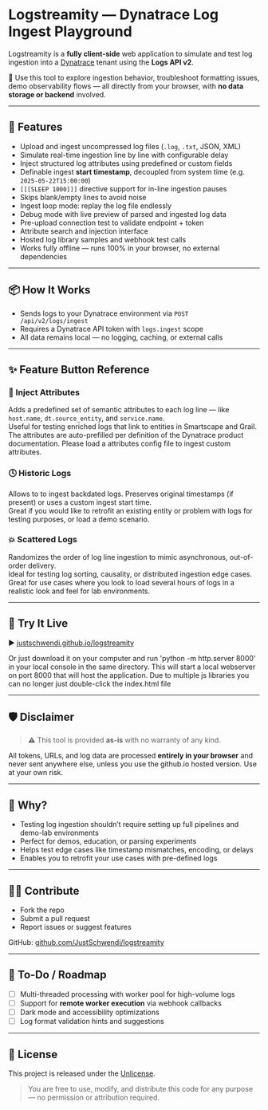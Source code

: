 # Logstreamity — Dynatrace Log Ingest Playground

Logstreamity is a **fully client-side** web application to simulate and test log ingestion into a [Dynatrace](https://www.dynatrace.com) tenant using the **Logs API v2**.

🚀 Use this tool to explore ingestion behavior, troubleshoot formatting issues, demo observability flows — all directly from your browser, with **no data storage or backend** involved.

---

## 🔧 Features

- Upload and ingest uncompressed log files (`.log`, `.txt`, JSON, XML)
- Simulate real-time ingestion line by line with configurable delay
- Inject structured log attributes using predefined or custom fields
- Definable ingest **start timestamp**, decoupled from system time (e.g. `2025-05-22T15:00:00`)
- `[[[SLEEP 1000]]]` directive support for in-line ingestion pauses
- Skips blank/empty lines to avoid noise
- Ingest loop mode: replay the log file endlessly
- Debug mode with live preview of parsed and ingested log data
- Pre-upload connection test to validate endpoint + token
- Attribute search and injection interface
- Hosted log library samples and webhook test calls
- Works fully offline — runs 100% in your browser, no external dependencies

---

## 📦 How It Works

- Sends logs to your Dynatrace environment via `POST /api/v2/logs/ingest`
- Requires a Dynatrace API token with `logs.ingest` scope
- All data remains local — no logging, caching, or external calls

---

## ✨ Feature Button Reference

### 🔘 Inject Attributes
Adds a predefined set of semantic attributes to each log line — like `host.name`, `dt.source_entity`, and `service.name`.  
Useful for testing enriched logs that link to entities in Smartscape and Grail. The attributes are auto-prefilled per definition of the Dynatrace product documentation. Please load a attributes config file to ingest custom attributes.

### 🕓 Historic Logs
Allows to to ingest backdated logs. Preserves original timestamps (if present) or uses a custom ingest start time.  
Great if you would like to retrofit an existing entity or problem with logs for testing purposes, or load a demo scenario.

### 💥 Scattered Logs
Randomizes the order of log line ingestion to mimic asynchronous, out-of-order delivery.  
Ideal for testing log sorting, causality, or distributed ingestion edge cases.
Great for use cases where you look to load several hours of logs in a realistic look and feel for lab environments.

---

## 🧪 Try It Live

▶️ [justschwendi.github.io/logstreamity](https://justschwendi.github.io/logstreamity)

Or just download it on your computer and run 'python -m http.server 8000' in your local console in the same directory.
This will start a local webserver on port 8000 that will host the application. 
Due to multiple js libraries you can no longer just double-click the index.html file

---

## 🛡️ Disclaimer

> ⚠️ This tool is provided **as-is** with no warranty of any kind.

All tokens, URLs, and log data are processed **entirely in your browser** and never sent anywhere else, unless you use the github.io hosted version. Use at your own risk.

---

## 🧠 Why?

- Testing log ingestion shouldn’t require setting up full pipelines and demo-lab environments
- Perfect for demos, education, or parsing experiments
- Helps test edge cases like timestamp mismatches, encoding, or delays
- Enables you to retrofit your use cases with pre-defined logs

---

## 🧑‍💻 Contribute

- Fork the repo
- Submit a pull request
- Report issues or suggest features

GitHub: [github.com/JustSchwendi/logstreamity](https://github.com/JustSchwendi/logstreamity)

---

## 🔮 To-Do / Roadmap

- [ ] Multi-threaded processing with worker pool for high-volume logs
- [ ] Support for **remote worker execution** via webhook callbacks
- [ ] Dark mode and accessibility optimizations
- [ ] Log format validation hints and suggestions

---

## 🪪 License

This project is released under the [Unlicense](https://unlicense.org/).

> You are free to use, modify, and distribute this code for any purpose — no permission or attribution required.
